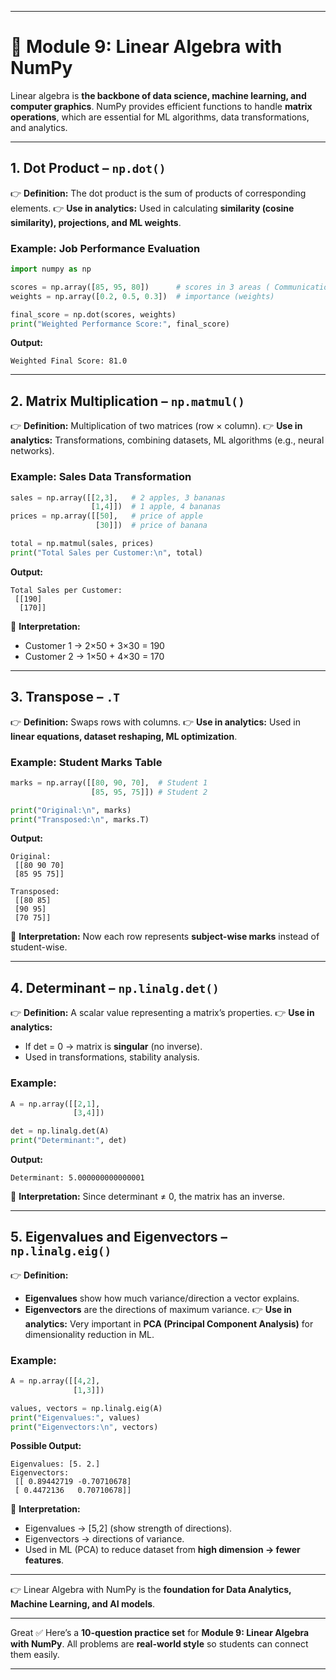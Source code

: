 


---

# 📘 Module 9: Linear Algebra with NumPy
Linear algebra is **the backbone of data science, machine learning, and computer graphics**. NumPy provides efficient functions to handle **matrix operations**, which are essential for ML algorithms, data transformations, and analytics.

---

## 1. Dot Product – `np.dot()`

👉 **Definition:** The dot product is the sum of products of corresponding elements.
👉 **Use in analytics:** Used in calculating **similarity (cosine similarity), projections, and ML weights**.

### Example: Job Performance Evaluation

```python
import numpy as np

scores = np.array([85, 95, 80])      # scores in 3 areas ( Communication, Technical, Teamwork)
weights = np.array([0.2, 0.5, 0.3])  # importance (weights)

final_score = np.dot(scores, weights)
print("Weighted Performance Score:", final_score)

```

**Output:**

```
Weighted Final Score: 81.0
```



---

## 2. Matrix Multiplication – `np.matmul()`

👉 **Definition:** Multiplication of two matrices (row × column).
👉 **Use in analytics:** Transformations, combining datasets, ML algorithms (e.g., neural networks).

### Example: Sales Data Transformation

```python
sales = np.array([[2,3],   # 2 apples, 3 bananas
                  [1,4]])  # 1 apple, 4 bananas
prices = np.array([[50],   # price of apple
                   [30]])  # price of banana

total = np.matmul(sales, prices)
print("Total Sales per Customer:\n", total)
```

**Output:**

```
Total Sales per Customer:
 [[190]
  [170]]
```

📌 **Interpretation:**

* Customer 1 → 2×50 + 3×30 = 190
* Customer 2 → 1×50 + 4×30 = 170

---

## 3. Transpose – `.T`

👉 **Definition:** Swaps rows with columns.
👉 **Use in analytics:** Used in **linear equations, dataset reshaping, ML optimization**.

### Example: Student Marks Table

```python
marks = np.array([[80, 90, 70],  # Student 1
                  [85, 95, 75]]) # Student 2

print("Original:\n", marks)
print("Transposed:\n", marks.T)
```

**Output:**

```
Original:
 [[80 90 70]
 [85 95 75]]

Transposed:
 [[80 85]
 [90 95]
 [70 75]]
```

📌 **Interpretation:** Now each row represents **subject-wise marks** instead of student-wise.

---



## 4. Determinant – `np.linalg.det()`

👉 **Definition:** A scalar value representing a matrix’s properties.
👉 **Use in analytics:**

* If det = 0 → matrix is **singular** (no inverse).
* Used in transformations, stability analysis.

### Example:

```python
A = np.array([[2,1],
              [3,4]])

det = np.linalg.det(A)
print("Determinant:", det)
```

**Output:**

```
Determinant: 5.000000000000001
```

📌 **Interpretation:** Since determinant ≠ 0, the matrix has an inverse.

---

## 5. Eigenvalues and Eigenvectors – `np.linalg.eig()`

👉 **Definition:**

* **Eigenvalues** show how much variance/direction a vector explains.
* **Eigenvectors** are the directions of maximum variance.
  👉 **Use in analytics:** Very important in **PCA (Principal Component Analysis)** for dimensionality reduction in ML.

### Example:

```python
A = np.array([[4,2],
              [1,3]])

values, vectors = np.linalg.eig(A)
print("Eigenvalues:", values)
print("Eigenvectors:\n", vectors)
```

**Possible Output:**

```
Eigenvalues: [5. 2.]
Eigenvectors:
 [[ 0.89442719 -0.70710678]
 [ 0.4472136   0.70710678]]
```

📌 **Interpretation:**

* Eigenvalues → [5,2] (show strength of directions).
* Eigenvectors → directions of variance.
* Used in ML (PCA) to reduce dataset from **high dimension → fewer features**.

---


👉 Linear Algebra with NumPy is the **foundation for Data Analytics, Machine Learning, and AI models**.

---
Great ✅
Here’s a **10-question practice set** for **Module 9: Linear Algebra with NumPy**.
All problems are **real-world style** so students can connect them easily.

---
